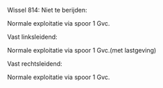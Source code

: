Wissel 814:
Niet te berijden:

Normale exploitatie via spoor 1 Gvc.

Vast linksleidend:

Normale exploitatie via spoor 1 Gvc.(met lastgeving)

Vast rechtsleidend:

Normale exploitatie via spoor 1 Gvc.
